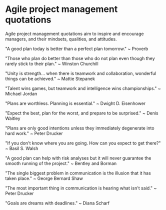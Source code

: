 # Agile project management quotations

Agile project management quotations aim to inspire and encourage managers, and their mindsets, qualities, and attitudes.

"A good plan today is better than a perfect plan tomorrow." ~ Proverb

"Those who plan do better than those who do not plan even though they rarely stick to their plan."  ~ Winston Churchill

"Unity is strength... when there is teamwork and collaboration, wonderful things can be achieved." ~ Mattie Stepanek

"Talent wins games, but teamwork and intelligence wins championships." ~ Michael Jordan

"Plans are worthless. Planning is essential." ~ Dwight D. Eisenhower

"Expect the best, plan for the worst, and prepare to be surprised." ~ Denis Waitley

"Plans are only good intentions unless they immediately degenerate into hard work." ~ Peter Drucker

"If you don't know where you are going. How can you expect to get there?" ~ Basil S. Walsh

"A good plan can help with risk analyses but it will never guarantee the smooth running of the project." ~ Bentley and Borman

"The single biggest problem in communication is the illusion that it has taken place." ~ George Bernard Shaw

"The most important thing in communication is hearing what isn't said." ~ Peter Drucker

"Goals are dreams with deadlines." ~ Diana Scharf
